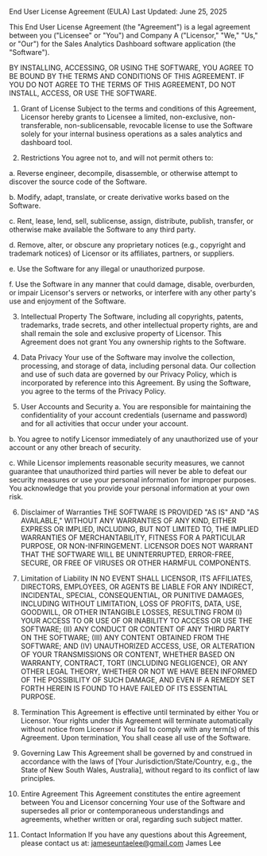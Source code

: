 End User License Agreement (EULA)
Last Updated: June 25, 2025

This End User License Agreement (the "Agreement") is a legal agreement between you ("Licensee" or "You") and Company A ("Licensor," "We," "Us," or "Our") for the Sales Analytics Dashboard software application (the "Software").

BY INSTALLING, ACCESSING, OR USING THE SOFTWARE, YOU AGREE TO BE BOUND BY THE TERMS AND CONDITIONS OF THIS AGREEMENT. IF YOU DO NOT AGREE TO THE TERMS OF THIS AGREEMENT, DO NOT INSTALL, ACCESS, OR USE THE SOFTWARE.

1. Grant of License
Subject to the terms and conditions of this Agreement, Licensor hereby grants to Licensee a limited, non-exclusive, non-transferable, non-sublicensable, revocable license to use the Software solely for your internal business operations as a sales analytics and dashboard tool.

2. Restrictions
You agree not to, and will not permit others to:

a. Reverse engineer, decompile, disassemble, or otherwise attempt to discover the source code of the Software.

b. Modify, adapt, translate, or create derivative works based on the Software.

c. Rent, lease, lend, sell, sublicense, assign, distribute, publish, transfer, or otherwise make available the Software to any third party.

d. Remove, alter, or obscure any proprietary notices (e.g., copyright and trademark notices) of Licensor or its affiliates, partners, or suppliers.

e. Use the Software for any illegal or unauthorized purpose.

f. Use the Software in any manner that could damage, disable, overburden, or impair Licensor's servers or networks, or interfere with any other party's use and enjoyment of the Software.

3. Intellectual Property
The Software, including all copyrights, patents, trademarks, trade secrets, and other intellectual property rights, are and shall remain the sole and exclusive property of Licensor. This Agreement does not grant You any ownership rights to the Software.

4. Data Privacy
Your use of the Software may involve the collection, processing, and storage of data, including personal data. Our collection and use of such data are governed by our Privacy Policy, which is incorporated by reference into this Agreement. By using the Software, you agree to the terms of the Privacy Policy.

5. User Accounts and Security
a. You are responsible for maintaining the confidentiality of your account credentials (username and password) and for all activities that occur under your account.

b. You agree to notify Licensor immediately of any unauthorized use of your account or any other breach of security.

c. While Licensor implements reasonable security measures, we cannot guarantee that unauthorized third parties will never be able to defeat our security measures or use your personal information for improper purposes. You acknowledge that you provide your personal information at your own risk.

6. Disclaimer of Warranties
THE SOFTWARE IS PROVIDED "AS IS" AND "AS AVAILABLE," WITHOUT ANY WARRANTIES OF ANY KIND, EITHER EXPRESS OR IMPLIED, INCLUDING, BUT NOT LIMITED TO, THE IMPLIED WARRANTIES OF MERCHANTABILITY, FITNESS FOR A PARTICULAR PURPOSE, OR NON-INFRINGEMENT. LICENSOR DOES NOT WARRANT THAT THE SOFTWARE WILL BE UNINTERRUPTED, ERROR-FREE, SECURE, OR FREE OF VIRUSES OR OTHER HARMFUL COMPONENTS.

7. Limitation of Liability
IN NO EVENT SHALL LICENSOR, ITS AFFILIATES, DIRECTORS, EMPLOYEES, OR AGENTS BE LIABLE FOR ANY INDIRECT, INCIDENTAL, SPECIAL, CONSEQUENTIAL, OR PUNITIVE DAMAGES, INCLUDING WITHOUT LIMITATION, LOSS OF PROFITS, DATA, USE, GOODWILL, OR OTHER INTANGIBLE LOSSES, RESULTING FROM (I) YOUR ACCESS TO OR USE OF OR INABILITY TO ACCESS OR USE THE SOFTWARE; (II) ANY CONDUCT OR CONTENT OF ANY THIRD PARTY ON THE SOFTWARE; (III) ANY CONTENT OBTAINED FROM THE SOFTWARE; AND (IV) UNAUTHORIZED ACCESS, USE, OR ALTERATION OF YOUR TRANSMISSIONS OR CONTENT, WHETHER BASED ON WARRANTY, CONTRACT, TORT (INCLUDING NEGLIGENCE), OR ANY OTHER LEGAL THEORY, WHETHER OR NOT WE HAVE BEEN INFORMED OF THE POSSIBILITY OF SUCH DAMAGE, AND EVEN IF A REMEDY SET FORTH HEREIN IS FOUND TO HAVE FAILED OF ITS ESSENTIAL PURPOSE.

8. Termination
This Agreement is effective until terminated by either You or Licensor. Your rights under this Agreement will terminate automatically without notice from Licensor if You fail to comply with any term(s) of this Agreement. Upon termination, You shall cease all use of the Software.

9. Governing Law
This Agreement shall be governed by and construed in accordance with the laws of [Your Jurisdiction/State/Country, e.g., the State of New South Wales, Australia], without regard to its conflict of law principles.

10. Entire Agreement
This Agreement constitutes the entire agreement between You and Licensor concerning Your use of the Software and supersedes all prior or contemporaneous understandings and agreements, whether written or oral, regarding such subject matter.

11. Contact Information
If you have any questions about this Agreement, please contact us at:
jameseuntaelee@gmail.com
James Lee
